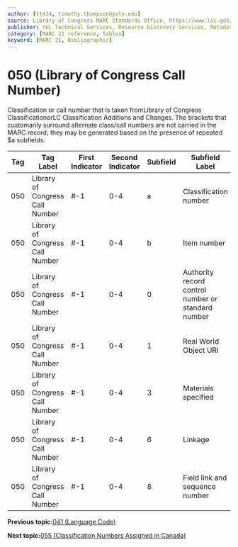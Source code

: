 ```yaml
---
author: [tt434, timothy.thompson@yale.edu]
source: Library of Congress MARC Standards Office, https://www.loc.gov/marc/bibliographic/bd050.html
publisher: YUL Technical Services, Resource Discovery Services, Metadata Services Unit
category: [MARC 21 reference, Tables]
keyword: [MARC 21, Bibliographic]
---
```


# 050 \(Library of Congress Call Number\)

Classification or call number that is taken fromLibrary of Congress ClassificationorLC Classification Additions and Changes. The brackets that customarily surround alternate class/call numbers are not carried in the MARC record; they may be generated based on the presence of repeated $a subfields.

|Tag|Tag Label|First Indicator|Second Indicator|Subfield|Subfield Label|Repeatable|
|---|---------|---------------|----------------|--------|--------------|----------|
|050|Library of Congress Call Number|\#-1|0-4|a|Classification number|T|
|050|Library of Congress Call Number|\#-1|0-4|b|Item number|F|
|050|Library of Congress Call Number|\#-1|0-4|0|Authority record control number or standard number|T|
|050|Library of Congress Call Number|\#-1|0-4|1|Real World Object URI|T|
|050|Library of Congress Call Number|\#-1|0-4|3|Materials specified|F|
|050|Library of Congress Call Number|\#-1|0-4|6|Linkage|F|
|050|Library of Congress Call Number|\#-1|0-4|8|Field link and sequence number|T|

**Previous topic:**[041 \(Language Code\)](../tables/041_bib_table.md)

**Next topic:**[055 \(Classification Numbers Assigned in Canada\)](../tables/055_bib_table.md)

